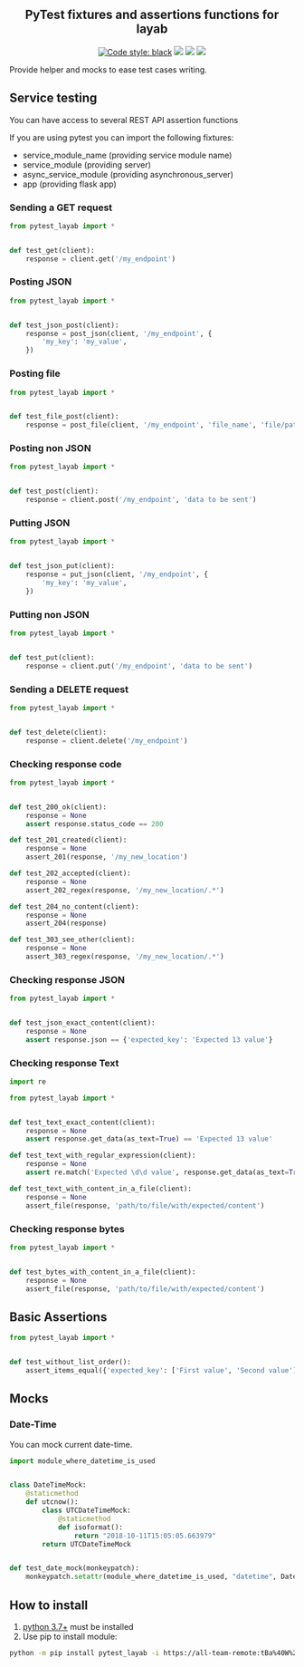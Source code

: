 <h2 align="center">PyTest fixtures and assertions functions for layab</h2>

<p align="center">
<a href="https://github.com/psf/black"><img alt="Code style: black" src="https://img.shields.io/badge/code%20style-black-000000.svg"></a>
<a href='https://pse.tools.digital.engie.com/drm-all.gem/job/team/view/Python%20modules/job/pytest_layab/job/master/'><img src='https://pse.tools.digital.engie.com/drm-all.gem/buildStatus/icon?job=team/pytest_layab/master'></a>
<a href='https://pse.tools.digital.engie.com/drm-all.gem/job/team/view/Python%20modules/job/pytest_layab/job/master/cobertura/'><img src='https://pse.tools.digital.engie.com/drm-all.gem/buildStatus/icon?job=team/pytest_layab/master&config=testCoverage'></a>
<a href='https://pse.tools.digital.engie.com/drm-all.gem/job/team/view/Python%20modules/job/pytest_layab/job/master/lastSuccessfulBuild/testReport/'><img src='https://pse.tools.digital.engie.com/drm-all.gem/buildStatus/icon?job=team/pytest_layab/master&config=testCount'></a>
</p>

Provide helper and mocks to ease test cases writing.

## Service testing ##

You can have access to several REST API assertion functions

If you are using pytest you can import the following fixtures:
 * service_module_name (providing service module name)
 * service_module (providing server)
 * async_service_module (providing asynchronous_server)
 * app (providing flask app)

### Sending a GET request ###

```python
from pytest_layab import *


def test_get(client):
    response = client.get('/my_endpoint')
```

### Posting JSON ###

```python
from pytest_layab import *


def test_json_post(client):
    response = post_json(client, '/my_endpoint', {
        'my_key': 'my_value',
    })
```

### Posting file ###

```python
from pytest_layab import *


def test_file_post(client):
    response = post_file(client, '/my_endpoint', 'file_name', 'file/path')
```

### Posting non JSON ###

```python
from pytest_layab import *


def test_post(client):
    response = client.post('/my_endpoint', 'data to be sent')
```

### Putting JSON ###

```python
from pytest_layab import *


def test_json_put(client):
    response = put_json(client, '/my_endpoint', {
        'my_key': 'my_value',
    })
```

### Putting non JSON ###

```python
from pytest_layab import *


def test_put(client):
    response = client.put('/my_endpoint', 'data to be sent')
```

### Sending a DELETE request ###

```python
from pytest_layab import *


def test_delete(client):
    response = client.delete('/my_endpoint')
```

### Checking response code ###

```python
from pytest_layab import *


def test_200_ok(client):
    response = None
    assert response.status_code == 200

def test_201_created(client):
    response = None
    assert_201(response, '/my_new_location')

def test_202_accepted(client):
    response = None
    assert_202_regex(response, '/my_new_location/.*')

def test_204_no_content(client):
    response = None
    assert_204(response)

def test_303_see_other(client):
    response = None
    assert_303_regex(response, '/my_new_location/.*')
```

### Checking response JSON ###

```python
from pytest_layab import *


def test_json_exact_content(client):
    response = None
    assert response.json == {'expected_key': 'Expected 13 value'}
```

### Checking response Text ###

```python
import re

from pytest_layab import *


def test_text_exact_content(client):
    response = None
    assert response.get_data(as_text=True) == 'Expected 13 value'

def test_text_with_regular_expression(client):
    response = None
    assert re.match('Expected \d\d value', response.get_data(as_text=True))

def test_text_with_content_in_a_file(client):
    response = None
    assert_file(response, 'path/to/file/with/expected/content')
```

### Checking response bytes ###

```python
from pytest_layab import *


def test_bytes_with_content_in_a_file(client):
    response = None
    assert_file(response, 'path/to/file/with/expected/content')
```

## Basic Assertions ##

```python
from pytest_layab import *


def test_without_list_order():
    assert_items_equal({'expected_key': ['First value', 'Second value']}, {'expected_key': ['Second value', 'First value']})
```

## Mocks ##

### Date-Time ###

You can mock current date-time.

```python
import module_where_datetime_is_used


class DateTimeMock:
    @staticmethod
    def utcnow():
        class UTCDateTimeMock:
            @staticmethod
            def isoformat():
                return "2018-10-11T15:05:05.663979"
        return UTCDateTimeMock


def test_date_mock(monkeypatch):
    monkeypatch.setattr(module_where_datetime_is_used, "datetime", DateTimeMock)
```

## How to install
1. [python 3.7+](https://www.python.org/downloads/) must be installed
2. Use pip to install module:
```sh
python -m pip install pytest_layab -i https://all-team-remote:tBa%40W%29tvB%5E%3C%3B2Jm3@artifactory.tools.digital.engie.com/artifactory/api/pypi/all-team-pypi-prod/simple
```
